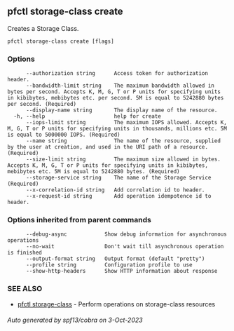 ## pfctl storage-class create

Creates a Storage Class.

```
pfctl storage-class create [flags]
```

### Options

```
      --authorization string      Access token for authorization header.
      --bandwidth-limit string    The maximum bandwidth allowed in bytes per second. Accepts K, M, G, T or P units for specifying units in kibibytes, mebibytes etc. per second. 5M is equal to 5242880 bytes per second. (Required)
      --display-name string       The display name of the resource.
  -h, --help                      help for create
      --iops-limit string         The maximum IOPS allowed. Accepts K, M, G, T or P units for specifying units in thousands, millions etc. 5M is equal to 5000000 IOPS. (Required)
      --name string               The name of the resource, supplied by the user at creation, and used in the URI path of a resource. (Required)
      --size-limit string         The maximum size allowed in bytes. Accepts K, M, G, T or P units for specifying units in kibibytes, mebibytes etc. 5M is equal to 5242880 bytes. (Required)
      --storage-service string    The name of the Storage Service (Required)
      --x-correlation-id string   Add correlation id to header.
      --x-request-id string       Add operation idempotence id to header.
```

### Options inherited from parent commands

```
      --debug-async            Show debug information for asynchronous operations
      --no-wait                Don't wait till asynchronous operation is finished
      --output-format string   Output format (default "pretty")
      --profile string         Configuration profile to use
      --show-http-headers      Show HTTP information about response
```

### SEE ALSO

* [pfctl storage-class](pfctl_storage-class.md)	 - Perform operations on storage-class resources

###### Auto generated by spf13/cobra on 3-Oct-2023
